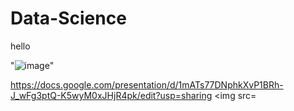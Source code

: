 # Data-Science
hello 


"![image](https://github.com/Theflawlessone/Data-Science/assets/142954344/ff39cf4c-7920-4679-9e11-ed33c2561f65)"

https://docs.google.com/presentation/d/1mATs77DNphkXvP1BRh-J_wFg3ptQ-K5wyM0xJHjR4pk/edit?usp=sharing
<img src=
